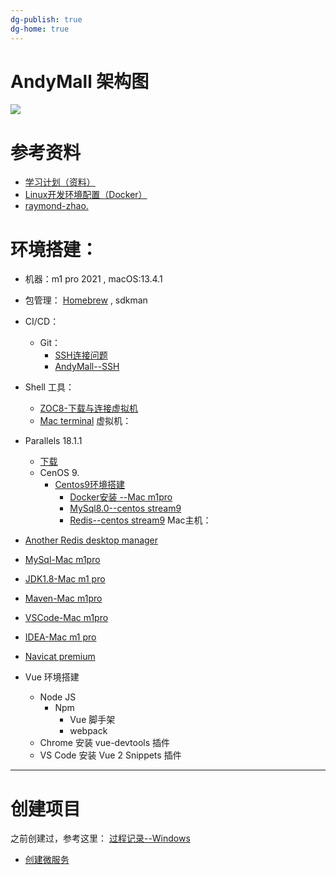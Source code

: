```yaml
---
dg-publish: true
dg-home: true
---
```


# AndyMall 架构图
![](https://i.imgur.com/PDv6F32.png)

# 参考资料
- [学习计划（资料）](https://www.yuque.com/zhangshuaiyin/guli-mall/wrbzgy)
- [Linux开发环境配置（Docker）](https://www.yuque.com/zhangshuaiyin/guli-mall/lb4zw1)
- [raymond-zhao.](https://raymond-zhao.top/campus-interview/#/Home)
# 环境搭建：

- 机器：m1 pro 2021  , macOS:13.4.1 
- 包管理： [Homebrew](Configuration/homebrew/Homebrew.md) , sdkman 
- CI/CD：
	- Git：
		- [SSH连接问题](课程&笔记/技术栈/尚硅谷/谷粒商城/步骤与问题/recources/SSH连接问题.md)
		- [AndyMall--SSH](课程&笔记/技术栈/尚硅谷/谷粒商城/步骤与问题/recources/AndyMall--SSH.md)
- Shell 工具：
	- [ZOC8-下载与连接虚拟机](课程&笔记/技术栈/尚硅谷/谷粒商城/步骤与问题/recources/ZOC8-下载与连接虚拟机.md)
	- [Mac terminal](课程&笔记/技术栈/尚硅谷/谷粒商城/步骤与问题/recources/Mac%20terminal.md)
虚拟机：
- Parallels 18.1.1  
	- [下载](https://luoxx.top/archives/pd-18-active)
	- CenOS 9.  
		- [Centos9环境搭建](课程&笔记/技术栈/尚硅谷/谷粒商城/步骤与问题/recources/Centos9环境搭建.md)
			- [Docker安装 --Mac m1pro](课程&笔记/技术栈/尚硅谷/谷粒商城/步骤与问题/recources/Docker安装%20--Mac%20m1pro.md)
			- [MySql8.0--centos stream9](课程&笔记/技术栈/尚硅谷/谷粒商城/步骤与问题/recources/MySql8.0--centos%20stream9.md)
			- [Redis--centos stream9](课程&笔记/技术栈/尚硅谷/谷粒商城/步骤与问题/recources/Redis--centos%20stream9.md)
 Mac主机：
 - [Another Redis desktop manager](课程&笔记/技术栈/尚硅谷/谷粒商城/步骤与问题/recources/Another%20Redis%20desktop%20manager.md)
 - [MySql-Mac m1pro](课程&笔记/技术栈/尚硅谷/谷粒商城/步骤与问题/recources/MySql-Mac%20m1pro.md)
 - [JDK1.8-Mac m1 pro](课程&笔记/技术栈/尚硅谷/谷粒商城/步骤与问题/recources/JDK1.8-Mac%20m1%20pro.md)
 - [Maven-Mac m1pro](课程&笔记/技术栈/尚硅谷/谷粒商城/步骤与问题/recources/Maven-Mac%20m1pro.md)
 - [VSCode-Mac m1pro](课程&笔记/技术栈/尚硅谷/谷粒商城/步骤与问题/recources/VSCode-Mac%20m1pro.md)
 - [IDEA-Mac m1 pro](课程&笔记/技术栈/尚硅谷/谷粒商城/步骤与问题/recources/IDEA-Mac%20m1%20pro.md)
 - [Navicat premium](课程&笔记/技术栈/尚硅谷/谷粒商城/步骤与问题/recources/Navicat%20premium.md)

- Vue 环境搭建
	- Node JS
		- Npm
			- Vue 脚手架
			- webpack
	- Chrome 安装 vue-devtools 插件
	- VS Code 安装 Vue 2 Snippets 插件


----
# 创建项目
之前创建过，参考这里：
[过程记录--Windows](课程&笔记/技术栈/尚硅谷/谷粒商城/过程记录--Windows.md#^5daf8b)
- [创建微服务](课程&笔记/技术栈/尚硅谷/谷粒商城/步骤与问题/recources/创建微服务.md)





